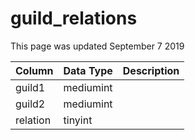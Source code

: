 # guild\_relations

This page was updated September 7 2019

| Column | Data Type | Description |
| :--- | :--- | :--- |
| guild1 | mediumint |  |
| guild2 | mediumint |  |
| relation | tinyint |  |

